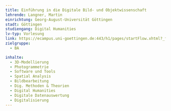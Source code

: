 ```yaml
---
title: Einführung in die Digitale Bild- und Objektwissenschaft
lehrende: Langner, Martin
einrichtung: Georg-August-Universität Göttingen
stadt: Göttingen
studiengang: Digital Humanities
lv-typ: Vorlesung
link: https://ecampus.uni-goettingen.de:443/h1/pages/startFlow.xhtml?_flowId=detailView-flow&unitId=4491&periodId=272&navigationPosition=courseoverviewShow
zielgruppe:
  - BA

inhalte:
  - 3D-Modellierung
  - Photogrammetrie
  - Software und Tools
  - Spatial Analysis
  - Bildbearbeitung
  - Dig. Methoden & Theorien
  - Digital Humanities
  - Digitale Datenauswertung
  - Digitalisierung
---
```

 
